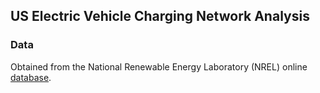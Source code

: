 ## US Electric Vehicle Charging Network Analysis

### Data
Obtained from the National Renewable Energy Laboratory (NREL) online <a href="https://developer.nrel.gov/">database</a>. 

